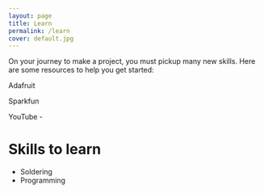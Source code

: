 ```yaml
---
layout: page
title: Learn
permalink: /learn
cover: default.jpg
---
```


On your journey to make a project, you must pickup many new skills. Here are some resources to help you get started:

Adafruit

Sparkfun

YouTube -

# Skills to learn

* Soldering
* Programming
